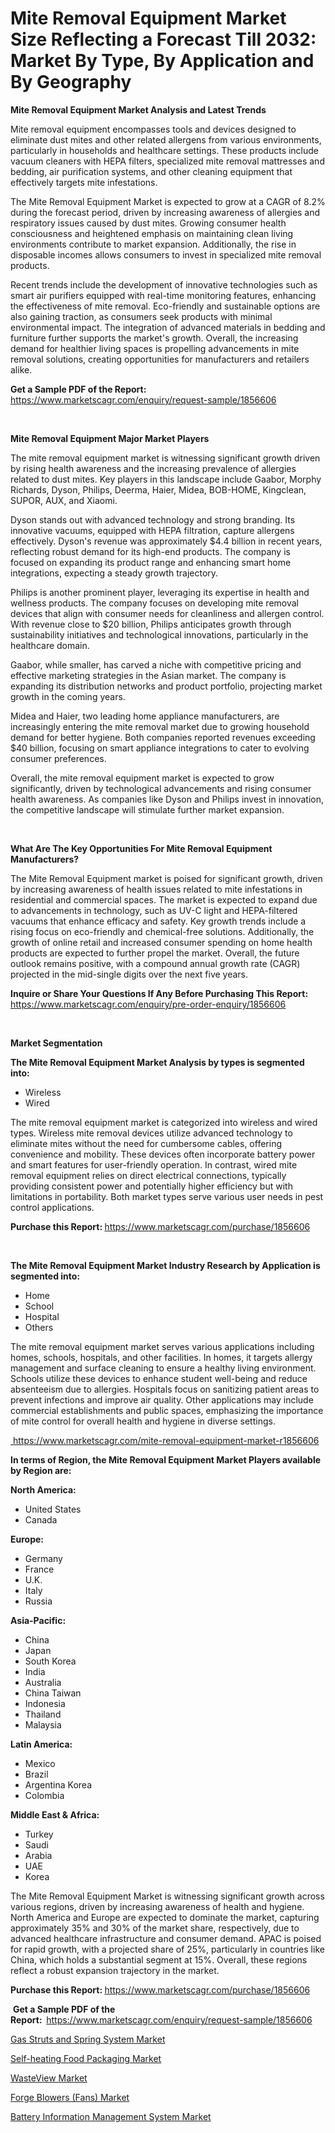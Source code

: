 <p><h1>Mite Removal Equipment Market Size Reflecting a Forecast Till 2032: Market By Type, By Application and By Geography</h1></p><p><strong>Mite Removal Equipment Market Analysis and Latest Trends</strong></p>
<p><p>Mite removal equipment encompasses tools and devices designed to eliminate dust mites and other related allergens from various environments, particularly in households and healthcare settings. These products include vacuum cleaners with HEPA filters, specialized mite removal mattresses and bedding, air purification systems, and other cleaning equipment that effectively targets mite infestations.</p><p>The Mite Removal Equipment Market is expected to grow at a CAGR of 8.2% during the forecast period, driven by increasing awareness of allergies and respiratory issues caused by dust mites. Growing consumer health consciousness and heightened emphasis on maintaining clean living environments contribute to market expansion. Additionally, the rise in disposable incomes allows consumers to invest in specialized mite removal products.</p><p>Recent trends include the development of innovative technologies such as smart air purifiers equipped with real-time monitoring features, enhancing the effectiveness of mite removal. Eco-friendly and sustainable options are also gaining traction, as consumers seek products with minimal environmental impact. The integration of advanced materials in bedding and furniture further supports the market's growth. Overall, the increasing demand for healthier living spaces is propelling advancements in mite removal solutions, creating opportunities for manufacturers and retailers alike.</p></p>
<p><strong>Get a Sample PDF of the Report:&nbsp;</strong> <a href="https://www.marketscagr.com/enquiry/request-sample/1856606?utm_campaign=2016&utm_medium=2&utm_source=Github&utm_content=ia&utm_term=08012025&utm_id=mite-removal-equipment">https://www.marketscagr.com/enquiry/request-sample/1856606</a></p>
<p>&nbsp;</p>
<p><strong>Mite Removal Equipment Major Market Players</strong></p>
<p><p>The mite removal equipment market is witnessing significant growth driven by rising health awareness and the increasing prevalence of allergies related to dust mites. Key players in this landscape include Gaabor, Morphy Richards, Dyson, Philips, Deerma, Haier, Midea, BOB-HOME, Kingclean, SUPOR, AUX, and Xiaomi.</p><p>Dyson stands out with advanced technology and strong branding. Its innovative vacuums, equipped with HEPA filtration, capture allergens effectively. Dyson's revenue was approximately $4.4 billion in recent years, reflecting robust demand for its high-end products. The company is focused on expanding its product range and enhancing smart home integrations, expecting a steady growth trajectory.</p><p>Philips is another prominent player, leveraging its expertise in health and wellness products. The company focuses on developing mite removal devices that align with consumer needs for cleanliness and allergen control. With revenue close to $20 billion, Philips anticipates growth through sustainability initiatives and technological innovations, particularly in the healthcare domain.</p><p>Gaabor, while smaller, has carved a niche with competitive pricing and effective marketing strategies in the Asian market. The company is expanding its distribution networks and product portfolio, projecting market growth in the coming years. </p><p>Midea and Haier, two leading home appliance manufacturers, are increasingly entering the mite removal market due to growing household demand for better hygiene. Both companies reported revenues exceeding $40 billion, focusing on smart appliance integrations to cater to evolving consumer preferences.</p><p>Overall, the mite removal equipment market is expected to grow significantly, driven by technological advancements and rising consumer health awareness. As companies like Dyson and Philips invest in innovation, the competitive landscape will stimulate further market expansion.</p></p>
<p>&nbsp;</p>
<p><strong>What Are The Key Opportunities For Mite Removal Equipment Manufacturers?</strong></p>
<p><p>The Mite Removal Equipment market is poised for significant growth, driven by increasing awareness of health issues related to mite infestations in residential and commercial spaces. The market is expected to expand due to advancements in technology, such as UV-C light and HEPA-filtered vacuums that enhance efficacy and safety. Key growth trends include a rising focus on eco-friendly and chemical-free solutions. Additionally, the growth of online retail and increased consumer spending on home health products are expected to further propel the market. Overall, the future outlook remains positive, with a compound annual growth rate (CAGR) projected in the mid-single digits over the next five years.</p></p>
<p><strong>Inquire or Share Your Questions If Any Before Purchasing This Report:</strong> <a href="https://www.marketscagr.com/enquiry/pre-order-enquiry/1856606?utm_campaign=2016&utm_medium=2&utm_source=Github&utm_content=ia&utm_term=08012025&utm_id=mite-removal-equipment">https://www.marketscagr.com/enquiry/pre-order-enquiry/1856606</a></p>
<p>&nbsp;</p>
<p><strong>Market Segmentation</strong></p>
<p><strong>The Mite Removal Equipment Market Analysis by types is segmented into:</strong></p>
<p><ul><li>Wireless</li><li>Wired</li></ul></p>
<p><p>The mite removal equipment market is categorized into wireless and wired types. Wireless mite removal devices utilize advanced technology to eliminate mites without the need for cumbersome cables, offering convenience and mobility. These devices often incorporate battery power and smart features for user-friendly operation. In contrast, wired mite removal equipment relies on direct electrical connections, typically providing consistent power and potentially higher efficiency but with limitations in portability. Both market types serve various user needs in pest control applications.</p></p>
<p><strong>Purchase this Report:&nbsp;</strong><a href="https://www.marketscagr.com/purchase/1856606?utm_campaign=2016&utm_medium=2&utm_source=Github&utm_content=ia&utm_term=08012025&utm_id=mite-removal-equipment">https://www.marketscagr.com/purchase/1856606</a></p>
<p>&nbsp;</p>
<p><strong>The Mite Removal Equipment Market Industry Research by Application is segmented into:</strong></p>
<p><ul><li>Home</li><li>School</li><li>Hospital</li><li>Others</li></ul></p>
<p><p>The mite removal equipment market serves various applications including homes, schools, hospitals, and other facilities. In homes, it targets allergy management and surface cleaning to ensure a healthy living environment. Schools utilize these devices to enhance student well-being and reduce absenteeism due to allergies. Hospitals focus on sanitizing patient areas to prevent infections and improve air quality. Other applications may include commercial establishments and public spaces, emphasizing the importance of mite control for overall health and hygiene in diverse settings.</p></p>
<p><a href="https://www.marketscagr.com/mite-removal-equipment-market-r1856606?utm_campaign=2016&utm_medium=2&utm_source=Github&utm_content=ia&utm_term=08012025&utm_id=mite-removal-equipment">&nbsp;https://www.marketscagr.com/mite-removal-equipment-market-r1856606</a></p>
<p><strong>In terms of Region, the Mite Removal Equipment Market Players available by Region are:</strong></p>
<p>
    <p> <strong> North America: </strong>
        <ul>
            <li>United States</li>
            <li>Canada</li>
        </ul>
        </p> 
    <p> <strong> Europe: </strong>
        <ul>
            <li>Germany</li>
            <li>France</li>
            <li>U.K.</li>
            <li>Italy</li>
            <li>Russia</li>
        </ul>
        </p> 
    <p> <strong> Asia-Pacific: </strong>
        <ul>
            <li>China</li>
            <li>Japan</li>
            <li>South Korea</li>
            <li>India</li>
            <li>Australia</li>
            <li>China Taiwan</li>
            <li>Indonesia</li>
            <li>Thailand</li>
            <li>Malaysia</li>
        </ul>
        </p> 
    <p> <strong> Latin America: </strong>
        <ul>
            <li>Mexico</li>
            <li>Brazil</li>
            <li>Argentina Korea</li>
            <li>Colombia</li>
        </ul>
        </p> 
    <p> <strong> Middle East & Africa: </strong>
        <ul>
            <li>Turkey</li>
            <li>Saudi</li>
            <li>Arabia</li>
            <li>UAE</li>
            <li>Korea</li>
        </ul>
    </p>
    </p>
<p><p>The Mite Removal Equipment Market is witnessing significant growth across various regions, driven by increasing awareness of health and hygiene. North America and Europe are expected to dominate the market, capturing approximately 35% and 30% of the market share, respectively, due to advanced healthcare infrastructure and consumer demand. APAC is poised for rapid growth, with a projected share of 25%, particularly in countries like China, which holds a substantial segment at 15%. Overall, these regions reflect a robust expansion trajectory in the market.</p></p>
<p><strong>Purchase this Report: </strong><a href="https://www.marketscagr.com/purchase/1856606?utm_campaign=2016&utm_medium=2&utm_source=Github&utm_content=ia&utm_term=08012025&utm_id=mite-removal-equipment">https://www.marketscagr.com/purchase/1856606</a></p>
<p>&nbsp;<strong>Get a Sample PDF of the Report:&nbsp;&nbsp;</strong><a href="https://www.marketscagr.com/enquiry/request-sample/1856606?utm_campaign=2016&utm_medium=2&utm_source=Github&utm_content=ia&utm_term=08012025&utm_id=mite-removal-equipment">https://www.marketscagr.com/enquiry/request-sample/1856606</a></p>
<p><strong></strong></p>
<p><p><a href="https://www.linkedin.com/pulse/according-latest-gas-struts-spring-system-market-forecast-set-c1arf?utm_campaign=2016&utm_medium=2&utm_source=Github&utm_content=ia&utm_term=08012025&utm_id=mite-removal-equipment">Gas Struts and Spring System Market</a></p><p><a href="https://www.linkedin.com/pulse/projected-self-heating-food-packaging-market-growth-74-uwbmf?utm_campaign=2016&utm_medium=2&utm_source=Github&utm_content=ia&utm_term=08012025&utm_id=mite-removal-equipment">Self-heating Food Packaging Market</a></p><p><a href="https://www.linkedin.com/pulse/investor-insights-wasteview-market-projected-cagr-106-2025-2032-0c9df?utm_campaign=2016&utm_medium=2&utm_source=Github&utm_content=ia&utm_term=08012025&utm_id=mite-removal-equipment">WasteView Market</a></p><p><a href="https://www.linkedin.com/pulse/detailed-report-forge-blowers-fans-market-types-applications-re2kf?utm_campaign=2016&utm_medium=2&utm_source=Github&utm_content=ia&utm_term=08012025&utm_id=mite-removal-equipment">Forge Blowers (Fans) Market</a></p><p><a href="https://github.com/AKSHATREPORTPRIME/Market-Research-Report-List-6/blob/main/battery-information-management-system-market.md?utm_campaign=2016&utm_medium=2&utm_source=Github&utm_content=ia&utm_term=08012025&utm_id=mite-removal-equipment">Battery Information Management System Market</a></p></p>